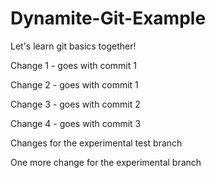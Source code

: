 # Dynamite-Git-Example


Let's learn git basics together!

Change 1 - goes with commit 1

Change 2 - goes with commit 1

Change 3 - goes with commit 2

Change 4 - goes with commit 3

Changes for the experimental test branch

One more change for the experimental branch